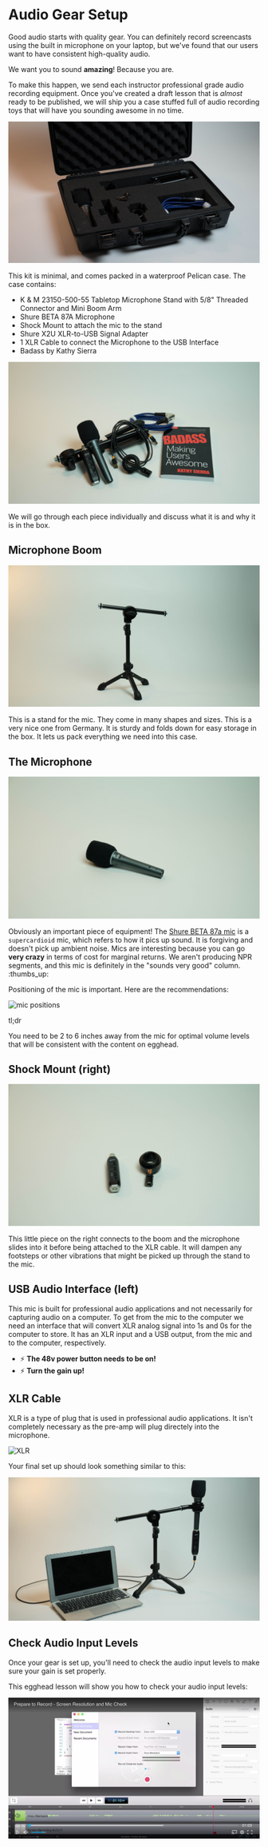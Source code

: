 # Audio Gear Setup
Good audio starts with quality gear. You can definitely record screencasts using the built in microphone on your laptop, but we've found that our users want to have consistent high-quality audio.

We want you to sound **amazing**! Because you are.

To make this happen, we send each instructor professional grade audio recording equipment.
Once you've created a draft lesson that is *almost* ready to be published, we will ship you a case stuffed full of audio recording toys that will have you sounding awesome in no time.

![recording kit image](../images/gear/open-case.jpg)


This kit is minimal, and comes packed in a waterproof Pelican case. The case contains:


- K & M 23150-500-55 Tabletop Microphone Stand with 5/8" Threaded Connector and Mini Boom Arm
- Shure BETA 87A Microphone
- Shock Mount to attach the mic to the stand
- Shure X2U XLR-to-USB Signal Adapter
- 1 XLR Cable to connect the Microphone to the USB Interface
- Badass by Kathy Sierra

![all-contents](../images/gear/all-contents.jpg)

We will go through each piece individually and discuss what it is and why it is in the box.


## Microphone Boom
![microphone boom](../images/gear/stand.jpg)


This is a stand for the mic. They come in many shapes and sizes. This is a very nice one from Germany. It is sturdy and folds down for easy storage in the box. It lets us pack everything we need into this case.

## The Microphone
![microphone](../images/gear/mic.jpg)


Obviously an important piece of equipment! The [Shure BETA 87a mic](http://www.shure.com/americas/products/microphones/beta/beta-87a-vocal-microphone) is a `supercardioid` mic, which refers to how it pics up sound. It is forgiving and doesn't pick up ambient noise. Mics are interesting because you can go **very crazy** in terms of cost for marginal returns. We aren't producing NPR segments, and this mic is definitely in the "sounds very good" column. :thumbs_up:  

Positioning of the mic is important. Here are the recommendations:


![mic positions](https://camo.githubusercontent.com/f4db11f477bd853b761ef449123534ae62dec1ac/68747470733a2f2f64337676366c703535716a6171632e636c6f756466726f6e742e6e65742f6974656d732f33743267323430423265323233473163316333752f53637265656e25323053686f74253230323031362d30392d30382532306174253230312e33372e3232253230504d2e706e67)

tl;dr 

You need to be 2 to 6 inches away from the mic for optimal volume levels that will be consistent with the content on egghead.

## Shock Mount (right)
![shock mount](../images/gear/pre-amp-and-shock.jpg)

This little piece on the right connects to the boom and the microphone slides into it before being attached to the XLR cable. It will dampen any footsteps or other vibrations that might be picked up through the stand to the mic.

## USB Audio Interface (left)

This mic is built for professional audio applications and not necessarily for capturing audio on a computer. To get from the mic to the computer we need an interface that will convert XLR analog signal into 1s and 0s for the computer to store. It has an XLR input and a USB output, from the mic and to the computer, respectively.

- ⚡️ **The 48v power button needs to be on!**
- ⚡️ **Turn the gain up!**

## XLR Cable

XLR is a type of plug that is used in professional audio applications. It isn't completely necessary as the pre-amp will plug directely into the microphone.

![XLR](https://camo.githubusercontent.com/77d44222dc0a0650ef799c95e716ee9d1aa44592/68747470733a2f2f73332e616d617a6f6e6177732e636f6d2f662e636c2e6c792f6974656d732f326933393371314a30483059314f3139325931452f496d616765253230323031362d30342d31392532306174253230312e33382e3539253230504d2e6a70673f763d3066656435333337)

Your final set up should look something similar to this:

![Final Setup](../images/gear/full-set-up.jpg)

## Check Audio Input Levels

Once your gear is set up, you'll need to check the audio input levels to make sure your gain is set properly.

This egghead lesson will show you how to check your audio input levels:

[![Recording Screen](../images/screenshots/recording-screen-prep.png)](https://egghead.io/lessons/tools-prepare-to-record-screen-resolution-and-mic-check?play=true)